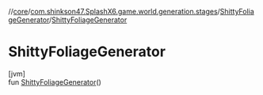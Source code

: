 //[core](../../../index.md)/[com.shinkson47.SplashX6.game.world.generation.stages](../index.md)/[ShittyFoliageGenerator](index.md)/[ShittyFoliageGenerator](-shitty-foliage-generator.md)

# ShittyFoliageGenerator

[jvm]\
fun [ShittyFoliageGenerator](-shitty-foliage-generator.md)()
